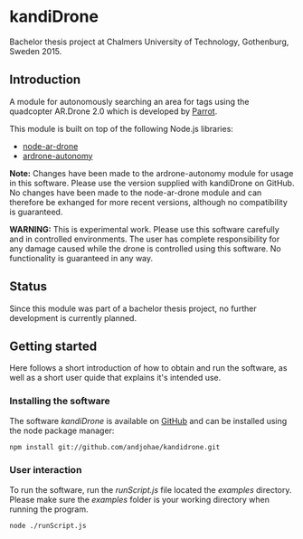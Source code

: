 # kandiDrone
Bachelor thesis project at Chalmers University of Technology, Gothenburg,
Sweden 2015.

## Introduction
A module for autonomously searching an area for tags using the quadcopter AR.Drone 2.0 which is developed by [Parrot](http://ardrone2.parrot.com/).

This module is built on top of the following Node.js libraries:
* [node-ar-drone](https://github.com/felixge/node-ar-drone)
* [ardrone-autonomy](https://github.com/eschnou/ardrone-autonomy)

**Note:** Changes have been made to the ardrone-autonomy module for usage in this software. Please use the version supplied with kandiDrone on GitHub. No changes have been made to the node-ar-drone module and can therefore be exhanged for more recent versions, although no compatibility is guaranteed.

**WARNING:** This is experimental work. Please use this software carefully and in controlled environments. The user has complete responsibility for any damage caused while the drone is controlled using this software. No functionality is guaranteed in any way.

## Status
Since this module was part of a bachelor thesis project, no further development is currently planned.

## Getting started
Here follows a short introduction of how to obtain and run the software, as well as a short user quide that explains it's intended use.

### Installing the software

The software *kandiDrone* is available on [GitHub](https://github.com/andjohae/kandidrone) and can be installed using the node package manager:
```bash
npm install git://github.com/andjohae/kandidrone.git
```

### User interaction

To run the software, run the *runScript.js* file located the *examples* directory. Please make sure the *examples* folder is your working directory when running the program.
```bash
node ./runScript.js
```
